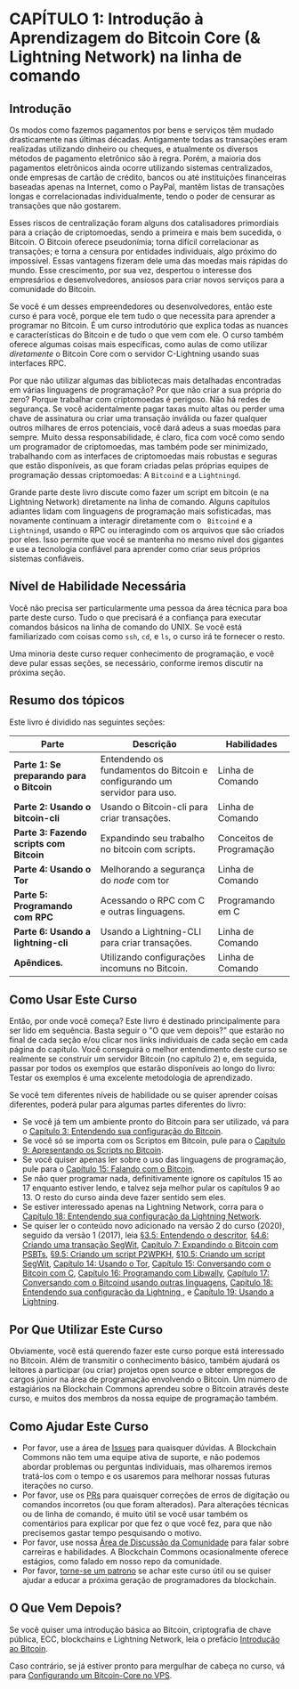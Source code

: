 
# CAPÍTULO 1: Introdução à Aprendizagem do Bitcoin Core (& Lightning Network) na linha de comando

## Introdução

Os modos como fazemos pagamentos por bens e serviços têm mudado drasticamente nas últimas décadas. Antigamente todas as transações eram realizadas utilizando dinheiro ou cheques, e atualmente os diversos métodos de pagamento eletrônico são à regra. Porém, a maioria dos pagamentos eletrônicos ainda ocorre utilizando sistemas centralizados, onde empresas de cartão de crédito, bancos ou até instituições financeiras baseadas apenas na Internet, como o PayPal, mantêm listas de transações longas e correlacionadas individualmente, tendo o poder de censurar as transações que não gostarem.

Esses riscos de centralização foram alguns dos catalisadores primordiais para a criação de criptomoedas, sendo a primeira e mais bem sucedida, o Bitcoin. O Bitcoin oferece pseudonímia; torna difícil correlacionar as transações; e torna a censura por entidades individuais, algo próximo do impossível. Essas vantagens fizeram dele uma das moedas mais rápidas do mundo. Esse crescimento, por sua vez, despertou o interesse dos empresários e desenvolvedores, ansiosos para criar novos serviços para a comunidade do Bitcoin.

Se você é um desses empreendedores ou desenvolvedores, então este curso é para você, porque ele tem tudo o que necessita para aprender a programar no Bitcoin. É um curso introdutório que explica todas as nuances e características do Bitcoin e de tudo o que vem com ele. O curso também oferece algumas coisas mais específicas, como  aulas de como utilizar _diretamente_ o Bitcoin Core com o servidor C-Lightning usando suas interfaces RPC.

Por que não utilizar algumas das bibliotecas mais detalhadas encontradas em várias linguagens de programação? Por que não criar a sua própria do zero? Porque trabalhar com criptomoedas é perigoso. Não há redes de segurança. Se você acidentalmente pagar taxas muito altas ou perder uma chave de assinatura ou criar uma transação inválida ou fazer qualquer outros milhares de erros potenciais, você dará adeus a suas moedas para sempre. Muito dessa responsabilidade, é claro, fica com você como sendo um programador de criptomoedas, mas também pode ser minimizado, trabalhando com as interfaces de criptomoedas mais robustas e seguras que estão disponíveis, as que foram criadas pelas próprias equipes de programação dessas criptomoedas: A ``Bitcoind`` e a ``Lightningd``.

Grande parte deste livro discute como fazer um script em bitcoin (e na Lightning Network) diretamente na linha de comando. Alguns capítulos adiantes lidam com linguagens de programação mais sofisticadas, mas novamente continuam a interagir diretamente com o `` Bitcoind`` e a  ``Lightningd``, usando o RPC ou interagindo com os arquivos que são criados por eles. Isso permite que você se mantenha no mesmo nível dos gigantes e use a tecnologia confiável para aprender como criar seus próprios sistemas confiáveis.

## Nível de Habilidade Necessária

Você não precisa ser particularmente uma pessoa da área técnica para boa parte deste curso. Tudo o que precisará é a confiança para executar comandos básicos na linha de comando do UNIX. Se você está familiarizado com coisas como ``ssh``, ``cd``, e ``ls``, o curso irá te fornecer o resto.

Uma minoria deste curso requer conhecimento de programação, e você deve pular essas seções, se necessário, conforme iremos discutir na próxima seção.

## Resumo dos tópicos

Este livro é dividido nas seguintes seções:

| Parte | Descrição | Habilidades |
|-------|---------|---------|
| **Parte 1: Se preparando para o Bitcoin** | Entendendo os fundamentos do Bitcoin e configurando um servidor para uso. | Linha de Comando | 
| **Parte 2: Usando o bitcoin-cli** | Usando o Bitcoin-cli para criar transações. | Linha de Comando |
| **Parte 3: Fazendo scripts com Bitcoin** | Expandindo seu trabalho no bitcoin com scripts. | Conceitos de Programação |
| **Parte 4: Usando o Tor** | Melhorando a segurança do _node_ com tor | Linha de Comando |
| **Parte 5: Programando com RPC** | Acessando o RPC com C e outras linguagens. | Programando em C |
| **Parte 6: Usando a lightning-cli** | Usando a Lightning-CLI para criar transações. | Linha de Comando |
| **Apêndices.** | Utilizando configurações incomuns no Bitcoin. | Linha de Comando |

## Como Usar Este Curso

Então, por onde você começa? Este livro é destinado principalmente para ser lido em sequência. Basta seguir o "O que vem depois?" que estarão no final de cada seção e/ou clicar nos links individuais de cada seção em cada página do capítulo. Você conseguirá o melhor entendimento deste curso se realmente se construir um servidor Bitcoin (no capítulo 2) e, em seguida, passar por todos os exemplos que estarão disponíveis ao longo do livro: Testar os exemplos é uma excelente metodologia de aprendizado.

Se você tem diferentes níveis de habilidade ou se quiser aprender coisas diferentes, poderá pular para algumas partes diferentes do livro:

* Se você já tem um ambiente pronto do Bitcoin para ser utilizado, vá para o [Capítulo 3: Entendendo sua configuração do Bitcoin](03_0_Understanding_Your_Bitcoin_Setup.md).
* Se você só se importa com os Scriptos em Bitcoin, pule para o [Capítulo 9: Apresentando os Scripts no Bitcoin](09_0_Introducing_Bitcoin_Scripts.md).
* Se você quiser apenas ler sobre o uso das linguagens de programação, pule para o [Capítulo 15: Falando com o Bitcoin](15_0_Talking_to_Bitcoind.md).
* Se não quer programar nada, definitivamente ignore os capítulos 15 ao 17 enquanto estiver lendo, e talvez seja melhor pular os capítulos 9 ao 13. O resto do curso ainda deve fazer sentido sem eles.
* Se estiver interessado apenas na Lightning Network, corra para o [Capítulo 18: Entendendo sua configuração da Lightning Network](18_0_Understanding_Your_Lightning_Setup.md).
* Se quiser ler o conteúdo novo adicionado na versão 2 do curso (2020), seguido da versão 1 (2017), leia [§3.5: Entendendo o descritor](03_5_Understanding_the_Descriptor.md), [§4.6: Criando uma transação SegWit](04_6_Creating_a_Segwit_Transaction.md), [Capítulo 7: Expandindo o Bitcoin com PSBTs](07_0_Expanding_Bitcoin_Transactions_PSBTs.md), [§9.5: Criando um script P2WPKH](09_5_Scripting_a_P2WPKH.md), [§10.5: Criando um script SegWit](10_5_Scripting_a_Segwit_Script.md), [Capítulo 14: Usando o Tor](14_0_Using_Tor.md), [Capítulo 15: Conversando com o Bitcoin com C](15_0_Talking_to_Bitcoind.md), [Capítulo 16: Programando com Libwally](16_0_Programming_with_Libwally.md), [Capítulo 17: Conversando com o Bitcoind usando outras linguagens](17_0_Talking_to_Bitcoind_Other.md), [Capítulo 18: Entendendo sua configuração da Lightning ](18_0_Understanding_Your_Lightning_Setup.md), e [Capítulo 19: Usando a Lightning](19_0_Using_Lightning.md).

## Por Que Utilizar Este Curso

Obviamente, você está querendo fazer este curso porque está interessado no Bitcoin. Além de transmitir o conhecimento básico, também ajudará os leitores a participar (ou criar) projetos open source e obter empregos de cargos júnior na área de programação envolvendo o Bitcoin. Um número de estagiários na Blockchain Commons aprendeu sobre o Bitcoin através deste curso, e muitos dos membros da nossa equipe de programação também.

## Como Ajudar Este Curso

* Por favor, use a área de [Issues](https://github.com/BlockchainCommons/Learning-Bitcoin-from-the-Command-Line/issues) para quaisquer dúvidas. A Blockchain Commons não tem uma equipe ativa de suporte, e não podemos abordar problemas ou perguntas individuais, mas olharemos iremos tratá-los com o tempo e os usaremos para melhorar nossas futuras iterações no curso.
* Por favor, use os [PRs](https://github.com/BlockchainCommons/Learning-Bitcoin-from-the-Command-Line/pulls) para quaisquer correções de erros de digitação ou comandos incorretos (ou que foram alterados). Para alterações técnicas ou de linha de comando, é muito útil se você usar também os comentários para explicar por que fez o que você fez, para que não precisemos gastar tempo pesquisando o motivo.
* Por favor, use nossa [Área de Discussão da Comunidade](https://github.com/BlockchainCommons/Community/discussions) para falar sobre carreiras e habilidades. A Blockchain Commons ocasionalmente oferece estágios, como falado em nosso repo da comunidade.
* Por favor, [torne-se um patrono](https://github.com/sponsors/BlockchainCommons) se achar este curso útil ou se quiser ajudar a educar a próxima geração de programadores da blockchain.

## O Que Vem Depois?

Se você quiser uma introdução básica ao Bitcoin, criptografia de chave pública, ECC, blockchains e Lightning Network, leia o prefácio [Introdução ao Bitcoin](01_1_Introducing_Bitcoin.md). 

Caso contrário, se já estiver pronto para mergulhar de cabeça no curso, vá para [Configurando um Bitcoin-Core  no VPS](02_0_Setting_Up_a_Bitcoin-Core_VPS.md).
